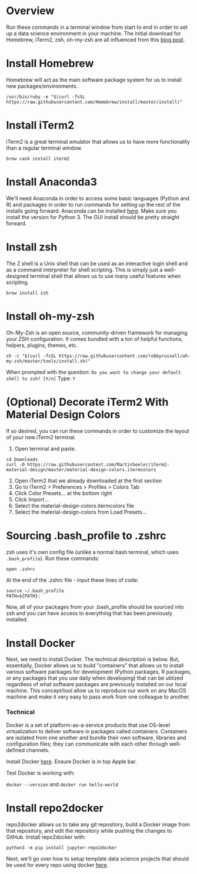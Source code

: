 # Overview
Run these commands in a terminal window from start to end in order to set up a data science environment in your machine.  The initial download for Homebrew, iTerm2, zsh, oh-my-zsh are all influenced from this [blog post](https://medium.com/ayuth/iterm2-zsh-oh-my-zsh-the-most-power-full-of-terminal-on-macos-bdb2823fb04c).

# Install Homebrew
Homebrew will act as the main software package system for us to install new packages/environments.

`/usr/bin/ruby -e "$(curl -fsSL https://raw.githubusercontent.com/Homebrew/install/master/install)"`

# Install iTerm2
iTerm2 is a great terminal emulator that allows us to have more functionality than a regular terminal window.

`brew cask install iterm2`

# Install Anaconda3
We'll need Anaconda in order to access some basic languages (Python and R) and packages in order to run commands for setting up the rest of the installs going forward.  Anaconda can be installed [here](https://www.anaconda.com/distribution/#download-section). Make sure you install the version for Python 3. The GUI install should be pretty straight forward.  

# Install zsh
The Z shell is a Unix shell that can be used as an interactive login shell and as a command interpreter for shell scripting. This is simply just a well-designed terminal shell that allows us to use many useful features when scripting.

`brew install zsh`

# Install oh-my-zsh
Oh-My-Zsh is an open source, community-driven framework for managing your ZSH configuration. It comes bundled with a ton of helpful functions, helpers, plugins, themes, etc.

`sh -c "$(curl -fsSL https://raw.githubusercontent.com/robbyrussell/oh-my-zsh/master/tools/install.sh)"`

When prompted with the question: 
`Do you want to change your default shell to zsh? [Y/n]`
Type: `Y`

# (Optional) Decorate iTerm2 With Material Design Colors
If so desired, you can run these commands in order to customize the layout of your new iTerm2 terminal.  

  1. Open terminal and paste.
  
```
cd Downloads
curl -O https://raw.githubusercontent.com/MartinSeeler/iterm2-material-design/master/material-design-colors.itermcolors
```
  
  2. Open iTerm2 that we already downloaded at the first section
  3. Go to iTerm2 > Preferences > Profiles > Colors Tab
  4. Click Color Presets… at the bottom right
  5. Click Import…
  6. Select the material-design-colors.itermcolors file
  7. Select the material-design-colors from Load Presets…

# Sourcing .bash_profile to .zshrc
zsh uses it's own config file (unlike a normal bash terminal, which uses `.bash_profile`). Run these commands:
```cd ~
open .zshrc
```
At the end of the .zshrc file - input these lines of code:
```
source ~/.bash_profile
PATH=${PATH}:
```

Now, all of your packages from your .bash_profile should be sourced into zsh and you can have access to everything that has been previously installed.  

# Install Docker
Next, we need to install Docker. The technical description is below.  But, essentially, Docker allows us to build "containers" that allows us to install various software packages for development (Python packages, R packages, or any packages that you use daily when developing) that can be utilized regardless of what software packages are previously installed on our local machine.  This concept/tool allow us to reproduce our work on any MacOS machine and make it very easy to pass work from one colleague to another.  

### Technical
Docker is a set of platform-as-a-service products that use OS-level virtualization to deliver software in packages called containers. Containers are isolated from one another and bundle their own software, libraries and configuration files; they can communicate with each other through well-defined channels.

Install Docker [here](https://hub.docker.com/?overlay=onboarding). Ensure Docker is in top Apple bar.

Test Docker is working with:

`docker --version`
and
`docker run hello-world`

# Install repo2docker
repo2docker allows us to take any git repository, build a Docker image from that repository, and edit the repository while pushing the changes to GitHub. Install repo2docker with:

`python3 -m pip install jupyter-repo2docker`

Next, we'll go over how to setup template data science projects that should be used for every repo using docker [here](https://github.com/zcox10/template_ds_setup).
